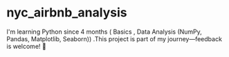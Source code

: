 # nyc_airbnb_analysis
I'm learning Python since 4 months ( Basics , Data Analysis (NumPy, Pandas, Matplotlib, Seaborn)) .This project is part of my journey—feedback is welcome! 🎯  
